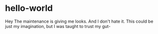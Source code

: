 # hello-world

Hey
The maintenance is giving me looks.
And I don't hate it.
This could be just my imagination, but I was taught to trust my gut-

